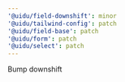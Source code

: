 ```yaml
---
'@uidu/field-downshift': minor
'@uidu/tailwind-config': patch
'@uidu/field-base': patch
'@uidu/form': patch
'@uidu/select': patch
---
```


Bump downshift
